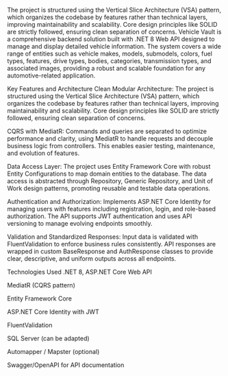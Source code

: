 The project is structured using the Vertical Slice Architecture (VSA) pattern, which organizes the codebase by features rather than technical layers, improving maintainability and scalability. Core design principles like SOLID are strictly followed, ensuring clean separation of concerns.
Vehicle Vault is a comprehensive backend solution built with .NET 8 Web API designed to manage and display detailed vehicle information. The system covers a wide range of entities such as vehicle makes, models, submodels, colors, fuel types, features, drive types, bodies, categories, transmission types, and associated images, providing a robust and scalable foundation for any automotive-related application.

Key Features and Architecture
Clean Modular Architecture:
The project is structured using the Vertical Slice Architecture (VSA) pattern, which organizes the codebase by features rather than technical layers, improving maintainability and scalability. Core design principles like SOLID are strictly followed, ensuring clean separation of concerns.

CQRS with MediatR:
Commands and queries are separated to optimize performance and clarity, using MediatR to handle requests and decouple business logic from controllers. This enables easier testing, maintenance, and evolution of features.

Data Access Layer:
The project uses Entity Framework Core with robust Entity Configurations to map domain entities to the database. The data access is abstracted through Repository, Generic Repository, and Unit of Work design patterns, promoting reusable and testable data operations.

Authentication and Authorization:
Implements ASP.NET Core Identity for managing users with features including registration, login, and role-based authorization. The API supports JWT authentication and uses API versioning to manage evolving endpoints smoothly.

Validation and Standardized Responses:
Input data is validated with FluentValidation to enforce business rules consistently. API responses are wrapped in custom BaseResponse and AuthResponse classes to provide clear, descriptive, and uniform outputs across all endpoints.

Technologies Used
.NET 8, ASP.NET Core Web API

MediatR (CQRS pattern)

Entity Framework Core

ASP.NET Core Identity with JWT

FluentValidation

SQL Server (can be adapted)

Automapper / Mapster (optional)

Swagger/OpenAPI for API documentation
